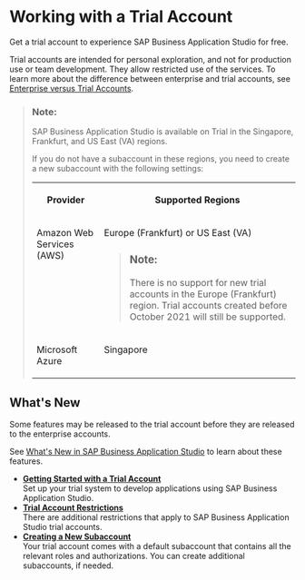 <!-- loio2cf6ec025fd640289eeef32021a30824 -->

# Working with a Trial Account

Get a trial account to experience SAP Business Application Studio for free.

Trial accounts are intended for personal exploration, and not for production use or team development. They allow restricted use of the services. To learn more about the difference between enterprise and trial accounts, see [Enterprise versus Trial Accounts](https://help.sap.com/viewer/65de2977205c403bbc107264b8eccf4b/Cloud/en-US/046f127f2a614438b616ccfc575fdb16.html).

> ### Note:  
> SAP Business Application Studio is available on Trial in the Singapore, Frankfurt, and US East \(VA\) regions.
> 
> If you do not have a subaccount in these regions, you need to create a new subaccount with the following settings:
> 
> 
> <table>
> <tr>
> <th valign="top">
> 
> Provider
> 
> </th>
> <th valign="top">
> 
> Supported Regions
> 
> </th>
> </tr>
> <tr>
> <td valign="top">
> 
> Amazon Web Services \(AWS\)
> 
> </td>
> <td valign="top">
> 
> Europe \(Frankfurt\) or US East \(VA\)
> 
> > ### Note:  
> > There is no support for new trial accounts in the Europe \(Frankfurt\) region. Trial accounts created before October 2021 will still be supported.
> 
> 
> 
> </td>
> </tr>
> <tr>
> <td valign="top">
> 
> Microsoft Azure
> 
> </td>
> <td valign="top">
> 
> Singapore
> 
> </td>
> </tr>
> </table>



<a name="loio2cf6ec025fd640289eeef32021a30824__section_e2l_4b3_vkb"/>

## What's New

Some features may be released to the trial account before they are released to the enterprise accounts.

See [What's New in SAP Business Application Studio](https://help.sap.com/viewer/c8f199cdcb7b48f2adc1bb3ec44e4dc4/Trial/en-US/ed631d4ee2214e9f932b03d40b2c7e41.html) to learn about these features.

-   **[Getting Started with a Trial Account](getting-started-with-a-trial-account-48ed55e.md "Set up your trial system to develop applications using SAP Business Application Studio.")**  
Set up your trial system to develop applications using SAP Business Application Studio.
-   **[Trial Account Restrictions](trial-account-restrictions-a45742a.md "There are additional restrictions that apply to SAP Business Application Studio trial
		accounts.")**  
There are additional restrictions that apply to SAP Business Application Studio trial accounts.
-   **[Creating a New Subaccount](creating-a-new-subaccount-c44668e.md "Your trial account comes with a default subaccount that contains all the relevant
		roles and authorizations. You can create additional subaccounts, if needed.")**  
Your trial account comes with a default subaccount that contains all the relevant roles and authorizations. You can create additional subaccounts, if needed.

